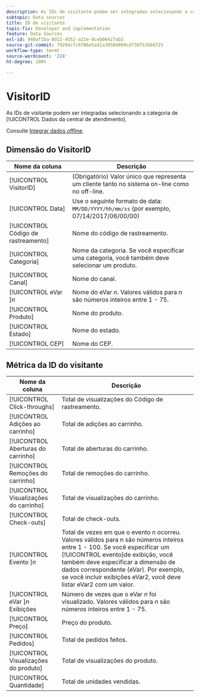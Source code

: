 ```yaml
---
description: As IDs de visitante podem ser integradas selecionando a categoria Genérica (ID de transação).
subtopic: Data sources
title: ID de visitante
topic-fix: Developer and implementation
feature: Data Sources
exl-id: 940af1ba-0d12-4552-a21e-0ceb06427ab2
source-git-commit: 79294cfc6f86e5a41a39504099cd730f53668725
workflow-type: tm+mt
source-wordcount: '224'
ht-degree: 100%

---
```


# VisitorID

As IDs de visitante podem ser integradas selecionando a categoria de [!UICONTROL Dados da central de atendimento].

Consulte [Integrar dados offline](/help/import/c-data-sources/datasrc-integrating-offline-data.md).

## Dimensão do VisitorID

| Nome da coluna | Descrição |
|--- |--- |
| [!UICONTROL VisitorID] | (Obrigatório) Valor único que representa um cliente tanto no sistema on-line como no off-line. |
| [!UICONTROL Data] | Use o seguinte formato de data: `MM/DD/YYYY/hh/mm/ss` (por exemplo, 07/14/2017/06/00/00) |
| [!UICONTROL Código de rastreamento] | Nome do código de rastreamento. |
| [!UICONTROL Categoria] | Nome da categoria. Se você especificar uma categoria, você também deve selecionar um produto. |
| [!UICONTROL Canal] | Nome do canal. |
| [!UICONTROL eVar ]*n* | Nome do eVar *n*. Valores válidos para *n* são números inteiros entre 1 - 75. |
| [!UICONTROL Produto] | Nome do produto. |
| [!UICONTROL Estado] | Nome do estado. |
| [!UICONTROL CEP] | Nome do CEP. |

## Métrica da ID do visitante

| Nome da coluna | Descrição |
| --- | --- |
| [!UICONTROL Click-throughs] | Total de visualizações do Código de rastreamento. |
| [!UICONTROL Adições ao carrinho] | Total de adições ao carrinho. |
| [!UICONTROL Aberturas do carrinho] | Total de aberturas do carrinho. |
| [!UICONTROL Remoções do carrinho] | Total de remoções do carrinho. |
| [!UICONTROL Visualizações do carrinho] | Total de visualizações do carrinho. |
| [!UICONTROL Check-outs] | Total de check-outs. |
| [!UICONTROL Evento ]*n* | Total de vezes em que o evento *n* ocorreu. Valores válidos para n são números inteiros entre 1 - 100.  Se você especificar um [!UICONTROL evento]de exibição, você também deve especificar a dimensão de dados correspondente (eVar). Por exemplo, se você incluir exibições eVar2, você deve listar eVar2 com um valor. |
| [!UICONTROL eVar ]*n* Exibições | Número de vezes que o eVar *n* foi visualizado. Valores válidos para *n* são números inteiros entre 1 - 75. |
| [!UICONTROL Preço] | Preço do produto. |
| [!UICONTROL Pedidos] | Total de pedidos feitos. |
| [!UICONTROL Visualizações do produto] | Total de visualizações do produto. |
| [!UICONTROL Quantidade] | Total de unidades vendidas. |
